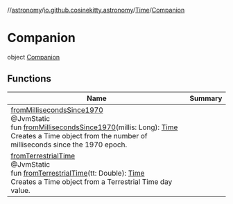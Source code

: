 //[astronomy](../../../../index.md)/[io.github.cosinekitty.astronomy](../../index.md)/[Time](../index.md)/[Companion](index.md)

# Companion

object [Companion](index.md)

## Functions

| Name | Summary |
|---|---|
| [fromMillisecondsSince1970](from-milliseconds-since1970.md)<br>@JvmStatic<br>fun [fromMillisecondsSince1970](from-milliseconds-since1970.md)(millis: Long): [Time](../index.md)<br>Creates a Time object from the number of milliseconds since the 1970 epoch. |
| [fromTerrestrialTime](from-terrestrial-time.md)<br>@JvmStatic<br>fun [fromTerrestrialTime](from-terrestrial-time.md)(tt: Double): [Time](../index.md)<br>Creates a Time object from a Terrestrial Time day value. |

